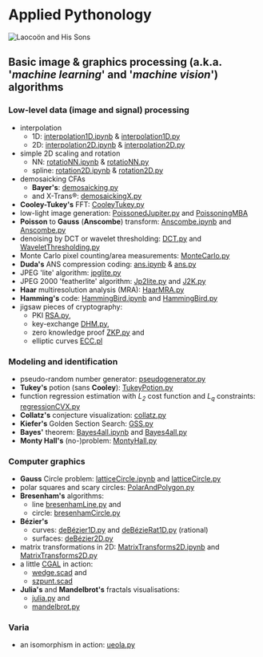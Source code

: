 # Applied Pythonology
![Laocoön and His Sons](https://upload.wikimedia.org/wikipedia/commons/thumb/1/17/Laocoon_Pio-Clementino_Inv1059-1064-1067.jpg/250px-Laocoon_Pio-Clementino_Inv1059-1064-1067.jpg)
## Basic image & graphics processing (a.k.a. '*machine learning*' and '*machine vision*') algorithms
### Low-level data (image and signal) processing
- interpolation
  - 1D: [interpolation1D.ipynb](./interpolation1D.ipynb) & [interpolation1D.py](./interpolation1D.py)
  - 2D: [interpolation2D.ipynb](./interpolation2D.ipynb) & [interpolation2D.py](./interpolation2D.py)
- simple 2D scaling and rotation
    - NN:  [rotatioNN.ipynb](./rotatioNN.ipynb) & [rotatioNN.py](./rotatioNN.py)
    - spline: [rotation2D.ipynb](./rotation2D.ipynb) & [rotation2D.py](./rotation2D.py)
- demosaicking CFAs
  - **Bayer's**: [demosaicking.py](./demosaicking.py)
  -  and X-Trans®: [demosaickingX.py](./demosaickingX.py)
- **Cooley-Tukey's** FFT: [CooleyTukey.py](./CooleyTukey.py)
- low-light image generation: [PoissonedJupiter.py](./PoissonedJupiter.py) and [PoissoningMBA](./PoissoningMBA)
- **Poisson** to **Gauss** (**Anscombe**) transform: [Anscombe.ipynb](./Anscombe.ipynb) and [Anscombe.py](./Anscombe.py) 
- denoising by DCT or wavelet thresholding: [DCT.py](./dct.py) and [WaveletThresholding.py](./WaveletThresholding.py)
- Monte Carlo pixel counting/area measurements: [MonteCarlo.py](./MonteCarlo.py)
- **Duda's** ANS compression coding:  [ans.ipynb](./ans.ipynb) & [ans.py](./ans.py)
- JPEG 'lite' algorithm: [jpglite.py](./jpglite.py)
- JPEG 2000 'featherlite' algorithm: [Jp2lite.py](./Jp2lite.py) and [J2K.py](./J2K.py)
- **Haar** multiresolution analysis (MRA): [HaarMRA.py](./HaarMRA.py)
- **Hamming's** code: [HammingBird.ipynb](./HammingBird.ipynb) and [HammingBird.py](./HammingBird.py)
- jigsaw pieces of cryptography: 
  - PKI [RSA.py](./RSA.py), 
  - key-exchange [DHM.py](./DHM.py), 
  - zero knowledge proof [ZKP.py](./ZKP.py) and 
  - elliptic curves [ECC.pl](./ECC.pl)
### Modeling and identification
- pseudo-random number generator: [pseudogenerator.py](./pseudogenerator.py)
- **Tukey's** potion (sans **Cooley**): [TukeyPotion.py](./TukeyPotion.py)
- function regression estimation with _L<sub>2</sub>_ cost function and _L<sub>q</sub>_ constraints: [regressionCVX.py](./regressionCVX.py)
- **Collatz's** conjecture visualization: [collatz.py](./collatz.py)
- **Kiefer's** Golden Section Search: [GSS.py](./GSS.py)
- **Bayes'** theorem: [Bayes4all.ipynb](./Bayes4all.ipynb) and [Bayes4all.py](./Bayes4all.py)
- **Monty Hall's** (no-)problem: [MontyHall.py](./montyhall.py)
### Computer graphics
- **Gauss** Circle problem: [latticeCircle.ipynb](./latticeCircle.ipynb) and [latticeCircle.py](./latticeCircle.py)
- polar squares and scary circles: [PolarAndPolygon.py](./PolarAndPolygon.py)
- **Bresenham's** algorithms:
  - line [bresenhamLine.py](./bresenhamLine.py) and
  - circle: [bresenhamCircle.py](./bresenhamCircle.py)
- **Bézier's** 
  - curves: [deBézier1D.py](./deBézier1D.py) and [deBézieRat1D.py](./deBézieRat1D.py) (rational)
  - surfaces: [deBézier2D.py](./deBézier2D.py) 
- matrix transformations in 2D: [MatrixTransforms2D.ipynb](./MatrixTransforms2D.ipynb) and [MatrixTransforms2D.py](./MatrixTransforms2D.py)
- a little [CGAL](https://www.cgal.org/) in action: 
  - [wedge.scad](./CGAL4All/wedge.scad) and
  - [szpunt.scad](./CGAL4All/szpunt.scad)
- **Julia's** and **Mandelbrot's** fractals visualisations: 
  - [julia.py](./julia.py) and
  - [mandelbrot.py](./mandelbrot.py)
### Varia
- an isomorphism in action: [ueola.py](./ueola.py)
